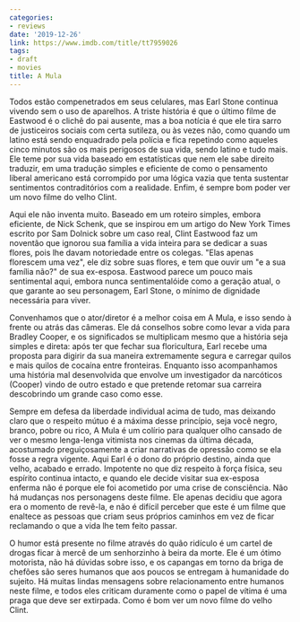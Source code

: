 ```yaml
---
categories:
- reviews
date: '2019-12-26'
link: https://www.imdb.com/title/tt7959026
tags:
- draft
- movies
title: A Mula
---
```


Todos estão compenetrados em seus celulares, mas Earl Stone continua vivendo sem o uso de aparelhos. A triste história é que o último filme de Eastwood é o clichê do pai ausente, mas a boa notícia é que ele tira sarro de justiceiros sociais com certa sutileza, ou às vezes não, como quando um latino está sendo enquadrado pela polícia e fica repetindo como aqueles cinco minutos são os mais perigosos de sua vida, sendo latino e tudo mais. Ele teme por sua vida baseado em estatísticas que nem ele sabe direito traduzir, em uma tradução simples e eficiente de como o pensamento liberal americano está corrompido por uma lógica vazia que tenta sustentar sentimentos contraditórios com a realidade. Enfim, é sempre bom poder ver um novo filme do velho Clint.

Aqui ele não inventa muito. Baseado em um roteiro simples, embora eficiente, de Nick Schenk, que se inspirou em um artigo do New York Times escrito por Sam Dolnick sobre um caso real, Clint Eastwood faz um noventão que ignorou sua família a vida inteira para se dedicar a suas flores, pois lhe davam notoriedade entre os colegas. "Elas apenas florescem uma vez", ele diz sobre suas flores, e tem que ouvir um "e a sua família não?" de sua ex-esposa. Eastwood parece um pouco mais sentimental aqui, embora nunca sentimentalóide como a geração atual, o que garante ao seu personagem, Earl Stone, o mínimo de dignidade necessária para viver.

Convenhamos que o ator/diretor é a melhor coisa em A Mula, e isso sendo à frente ou atrás das câmeras. Ele dá conselhos sobre como levar a vida para Bradley Cooper, e os significados se multiplicam mesmo que a história seja simples e direta: após ter que fechar sua floricultura, Earl recebe uma proposta para digirir da sua maneira extremamente segura e carregar quilos e mais quilos de cocaína entre fronteiras. Enquanto isso acompanhamos uma história mal desenvolvida que envolve um investigador da narcóticos (Cooper) vindo de outro estado e que pretende retomar sua carreira descobrindo um grande caso como esse.

Sempre em defesa da liberdade individual acima de tudo, mas deixando claro que o respeito mútuo é a máxima desse princípio, seja você negro, branco, pobre ou rico, A Mula é um colírio para qualquer olho cansado de ver o mesmo lenga-lenga vitimista nos cinemas da última década, acostumado preguiçosamente a criar narrativas de opressão como se ela fosse a regra vigente. Aqui Earl é o dono do próprio destino, ainda que velho, acabado e errado. Impotente no que diz respeito à força física, seu espírito continua intacto, e quando ele decide visitar sua ex-esposa enferma não é porque ele foi acometido por uma crise de consciência. Não há mudanças nos personagens deste filme. Ele apenas decidiu que agora era o momento de revê-la, e não é difícil perceber que este é um filme que enaltece as pessoas que criam seus próprios caminhos em vez de ficar reclamando o que a vida lhe tem feito passar.

O humor está presente no filme através do quão ridículo é um cartel de drogas ficar à mercê de um senhorzinho à beira da morte. Ele é um ótimo motorista, não há dúvidas sobre isso, e os capangas em torno da briga de chefões são seres humanos que aos poucos se entregam à humanidade do sujeito. Há muitas lindas mensagens sobre relacionamento entre humanos neste filme, e todos eles criticam duramente como o papel de vítima é uma praga que deve ser extirpada. Como é bom ver um novo filme do velho Clint.